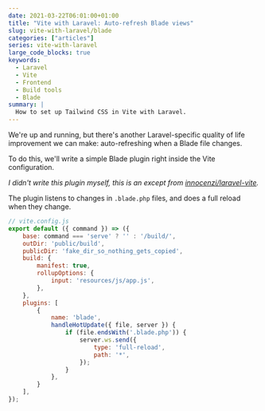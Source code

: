 ```yaml
---
date: 2021-03-22T06:01:00+01:00
title: "Vite with Laravel: Auto-refresh Blade views"
slug: vite-with-laravel/blade
categories: ["articles"]
series: vite-with-laravel
large_code_blocks: true
keywords:
  - Laravel
  - Vite
  - Frontend
  - Build tools
  - Blade
summary: |
  How to set up Tailwind CSS in Vite with Laravel.
---
```


We're up and running, but there's another Laravel-specific quality of life improvement we can make: auto-refreshing when a Blade file changes.

To do this, we'll write a simple Blade plugin right inside the Vite configuration.

*I didn't write this plugin myself, this is an except from [innocenzi/laravel-vite](https://github.com/innocenzi/laravel-vite/blob/72f7bbbc9ba9697205d9204bdee24f8e988ab9c7/npm/src/index.ts#L18-L33).*

The plugin listens to changes in `.blade.php` files, and does a full reload when they change.

```js {hl_lines=["12-24"]}
// vite.config.js
export default ({ command }) => ({
    base: command === 'serve' ? '' : '/build/',
    outDir: 'public/build',
    publicDir: 'fake_dir_so_nothing_gets_copied',
    build: {
        manifest: true,
        rollupOptions: {
            input: 'resources/js/app.js',
        },
    },
    plugins: [
        {
            name: 'blade',
            handleHotUpdate({ file, server }) {
                if (file.endsWith('.blade.php')) {
                    server.ws.send({
                        type: 'full-reload',
                        path: '*',
                    });
                }
            },
        }
    ],
});
```
